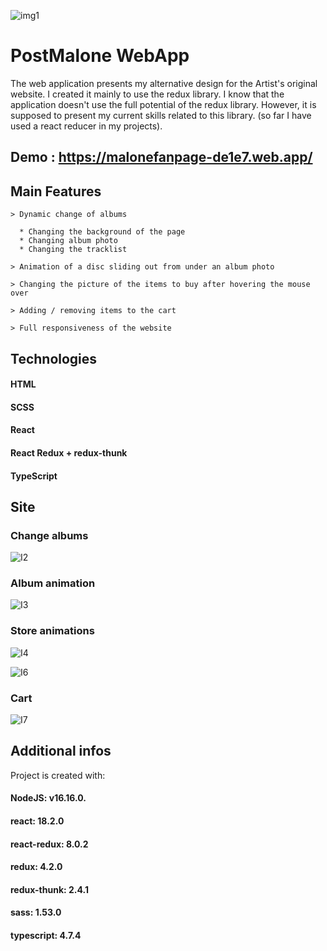 ![img1](https://user-images.githubusercontent.com/68614652/195952361-0c163732-87e8-43a3-8b31-170288042e7f.png)



# PostMalone WebApp

The web application presents my alternative design for the Artist's original website. I created it mainly to use the redux library.
I know that the application doesn't  use the full potential of the redux library. However, it is supposed to present my current skills related to this library. (so far I have used a react reducer in my projects).

## Demo : https://malonefanpage-de1e7.web.app/

  ## Main Features
    > Dynamic change of albums
    
      * Changing the background of the page
      * Changing album photo
      * Changing the tracklist
      
    > Animation of a disc sliding out from under an album photo
    
    > Changing the picture of the items to buy after hovering the mouse over
    
    > Adding / removing items to the cart
    
    > Full responsiveness of the website
    
## Technologies
#### HTML
#### SCSS
#### React
#### React Redux + redux-thunk
#### TypeScript
      
## Site

### Change albums

![I2](https://user-images.githubusercontent.com/68614652/195955001-2200a949-4054-4170-a049-5984d1c92f4a.png)

### Album animation

![I3](https://user-images.githubusercontent.com/68614652/195955004-337c7fe5-faa2-4e40-92a1-d4842196134b.png)

### Store animations

![I4](https://user-images.githubusercontent.com/68614652/195955020-c4aa6316-acaf-453d-bc4c-2c102569bd9e.png)

![I6](https://user-images.githubusercontent.com/68614652/195955021-36ded648-7fb4-4fe9-a46f-af8d8d19ca6a.png)

### Cart

![I7](https://user-images.githubusercontent.com/68614652/195954998-49b33455-3994-47a7-be53-3258eb176dbe.png)

## Additional infos

Project is created with:

#### NodeJS: v16.16.0.
#### react: 18.2.0
#### react-redux: 8.0.2
#### redux: 4.2.0
#### redux-thunk: 2.4.1
#### sass: 1.53.0
#### typescript: 4.7.4






